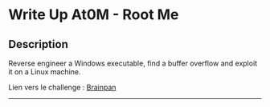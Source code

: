 # Write Up At0M - Root Me

## Description

Reverse engineer a Windows executable, find a buffer overflow and exploit it on a Linux machine.

Lien vers le challenge : [Brainpan](https://tryhackme.com/room/brainpan)

-------------